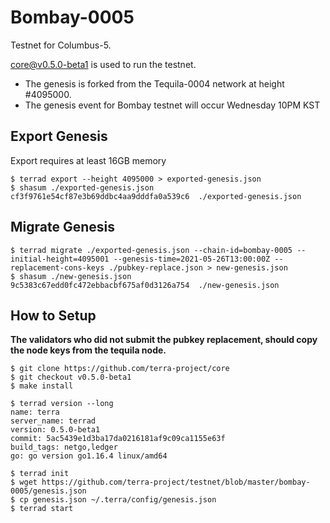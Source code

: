 # Bombay-0005

Testnet for Columbus-5.

[core@v0.5.0-beta1](https://github.com/terra-project/core/releases/v0.5.0-beta1) is used to run the testnet.

- The genesis is forked from the Tequila-0004 network at height #4095000.
-  The genesis event for Bombay testnet will occur Wednesday 10PM KST

## Export Genesis
Export requires at least 16GB memory
```shell
$ terrad export --height 4095000 > exported-genesis.json
$ shasum ./exported-genesis.json
cf3f9761e54cf87e3b69ddbc4aa9dddfa0a539c6  ./exported-genesis.json
```

## Migrate Genesis
```shell
$ terrad migrate ./exported-genesis.json --chain-id=bombay-0005 --initial-height=4095001 --genesis-time=2021-05-26T13:00:00Z --replacement-cons-keys ./pubkey-replace.json > new-genesis.json
$ shasum ./new-genesis.json
9c5383c67edd0fc472ebbacbf675af0d3126a754  ./new-genesis.json
```

## How to Setup
**The validators who did not submit the pubkey replacement, should copy the node keys from the tequila node.**

```shell
$ git clone https://github.com/terra-project/core
$ git checkout v0.5.0-beta1
$ make install

$ terrad version --long
name: terra
server_name: terrad
version: 0.5.0-beta1
commit: 5ac5439e1d3ba17da0216181af9c09ca1155e63f
build_tags: netgo,ledger
go: go version go1.16.4 linux/amd64

$ terrad init
$ wget https://github.com/terra-project/testnet/blob/master/bombay-0005/genesis.json
$ cp genesis.json ~/.terra/config/genesis.json
$ terrad start
```
